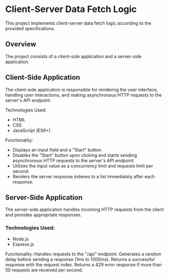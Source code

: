 # Client-Server Data Fetch Logic
This project implements client-server data fetch logic according to the provided specifications.

## Overview
The project consists of a client-side application and a server-side application.

## Client-Side Application
The client-side application is responsible for rendering the user interface, handling user interactions, and making asynchronous HTTP requests to the server's API endpoint.

Technologies Used:
* HTML
* CSS
* JavaScript (ES6+)


Functionality:
* Displays an input field and a "Start" button.
* Disables the "Start" button upon clicking and starts sending asynchronous HTTP requests to the server's API endpoint.
* Utilizes the input value as a concurrency limit and requests limit per second.
* Renders the server response indexes to a list immediately after each response.
## Server-Side Application
The server-side application handles incoming HTTP requests from the client and provides appropriate responses.

### Technologies Used:
* Node.js
* Express.js


Functionality:
Handles requests to the "/api" endpoint.
Generates a random delay before sending a response (1ms to 1000ms).
Returns a successful response with the request index.
Returns a 429 error response if more than 50 requests are received per second.
